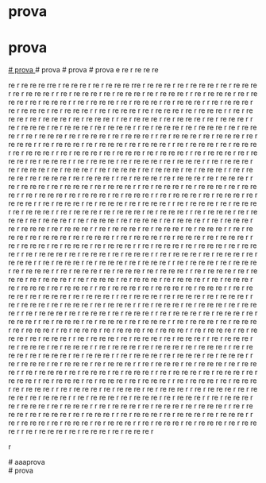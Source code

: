 ﻿# prova
# prova
<a  href="#prova" target="_blank">
# prova
</a>
# prova
# prova
# prova
e
re
r
re
re
re

re
r
re
re
re
rre
r
re
re
re
r
re
r
re
re
re
rre
r
re
re
re
r
re
r
re
re
re
r
re
r
re
re
re
r
re
r
re
re
re
r
r
re
r
re
re
re
r
re
r
re
re
re
r
re
r
re
re
re
r
r
re
r
re
re
re
r
re
r
re
re
re
r
re
r
re
re
re
r
r
re
r
re
re
re
r
re
r
re
re
re
r
re
r
re
re
re
r
r
re
r
re
re
re
r
re
r
re
re
re
r
re
r
re
re
re
r
r
re
r
re
re
re
r
re
r
re
re
re
r
re
r
re
re
re
r
r
re
r
re
re
re
r
re
r
re
re
re
r
re
r
re
re
re
r
r
re
r
re
re
re
r
re
r
re
re
re
r
re
r
re
re
re
r
r
re
r
re
re
re
r
re
r
re
re
re
r
re
r
re
re
re
r
r
re
r
re
re
re
r
re
r
re
re
re
r
re
r
re
re
re
r
r
re
r
re
re
re
r
re
r
re
re
re
r
re
r
re
re
re
r
r
re
r
re
re
re
r
re
r
re
re
re
r
re
r
re
re
re
r
r
re
r
re
re
re
r
re
r
re
re
re
r
re
r
re
re
re
r
r
re
r
re
re
re
r
re
r
re
re
re
r
re
r
re
re
re
r
r
re
r
re
re
re
r
re
r
re
re
re
r
re
r
re
re
re
r
r
re
r
re
re
re
r
re
r
re
re
re
r
re
r
re
re
re
r
r
re
r
re
re
re
r
re
r
re
re
re
r
re
r
re
re
re
r
r
re
r
re
re
re
r
re
r
re
re
re
r
re
r
re
re
re
r
r
re
r
re
re
re
r
re
r
re
re
re
r
re
r
re
re
re
r
r
re
r
re
re
re
r
re
r
re
re
re
r
re
r
re
re
re
r
r
re
r
re
re
re
r
re
r
re
re
re
r
re
r
re
re
re
r
r
re
r
re
re
re
r
re
r
re
re
re
r
re
r
re
re
re
r
r
re
r
re
re
re
r
re
r
re
re
re
r
re
r
re
re
re
r
r
re
r
re
re
re
r
re
r
re
re
re
r
re
r
re
re
re
r
r
re
r
re
re
re
r
re
r
re
re
re
r
re
r
re
re
re
r
r
re
r
re
re
re
r
re
r
re
re
re
r
re
r
re
re
re
r
r
re
r
re
re
re
r
re
r
re
re
re
r
re
r
re
re
re
r
r
re
r
re
re
re
r
re
r
re
re
re
r
re
r
re
re
re
r
r
re
r
re
re
re
r
re
r
re
re
re
r
re
r
re
re
re
r
r
re
r
re
re
re
r
re
r
re
re
re
r
re
r
re
re
re
r
r
re
r
re
re
re
r
re
r
re
re
re
r
re
r
re
re
re
r
r
re
r
re
re
re
r
re
r
re
re
re
r
re
r
re
re
re
r
r
re
r
re
re
re
r
re
r
re
re
re
r
re
r
re
re
re
r
r
re
r
re
re
re
r
re
r
re
re
re
r
re
r
re
re
re
r
r
re
r
re
re
re
r
re
r
re
re
re
r
re
r
re
re
re
r
r
re
r
re
re
re
r
re
r
re
re
re
r
re
r
re
re
re
r
r
re
r
re
re
re
r
re
r
re
re
re
r
re
r
re
re
re
r
r
re
r
re
re
re
r
re
r
re
re
re
r
re
r
re
re
re
r
r
re
r
re
re
re
r
re
r
re
re
re
r
re
r
re
re
re
r
r
re
r
re
re
re
r
re
r
re
re
re
r
re
r
re
re
re
r
r
re
r
re
re
re
r
re
r
re
re
re
r
re
r
re
re
re
r
r
re
r
re
re
re
r
re
r
re
re
re
r
re
r
re
re
re
r
r
re
r
re
re
re
r
re
r
re
re
re
r
re
r
re
re
re
r
r
re
r
re
re
re
r
re
r
re
re
re
r
re
r
re
re
re
r
r
re
r
re
re
re
r
re
r
re
re
re
r
re
r
re
re
re
r
r
re
r
re
re
re
r
re
r
re
re
re
r
re
r
re
re
re
r
r
re
r
re
re
re
r
re
r
re
re
re
r
re
r
re
re
re
r
r
re
r
re
re
re
r
re
r
re
re
re
r
re
r
re
re
re
r
r
re
r
re
re
re
r
re
r
re
re
re
r
re
r
re
re
re
r
r
re
r
re
re
re
r
re
r
re
re
re
r
re
r
re
re
re
r
r
re
r
re
re
re
r
re
r
re
re
re
r
re
r
re
re
re
r
r
re
r
re
re
re
r
re
r
re
re
re
r
re
r
re
re
re
r
r
re
r
re
re
re
r
re
r
re
re
re
r
re
r
re
re
re
r
r
re
r
re
re
re
r
re
r
re
re
re
r
re
r
re
re
re
r
r
re
r
re
re
re
r
re
r
re
re
re
r
re
r
re
re
re
r
r
re
r
re
re
re
r
re
r
re
re
re
r
re
r
re
re
re
r
r
re
r
re
re
re
r
re
r
re
re
re
r
re
r
re
re
re
r
r
re
r
re
re
re
r
re
r
re
re
re
r
re
r
re
re
re
r
r
re
r
re
re
re
r
re
r
re
re
re
r
re
r
re
re
re
r
r
re
r
re
re
re
r
re
r
re
re
re
r
re
r
re
re
re
r
r
re
r
re
re
re
r
re
r
re
re
re
r
re
r
re
re
re
r
r
re
r
re
re
re
r
re
r
re
re
re
r
re
r
re
re
re
r
r
re
r
re
re
re
r
re
r
re
re
re
r
re
r
re
re
re
r
r
re
r
re
re
re
r
re
r
re
re
re
r
re
r
re
re
re
r
r
re
r
re
re
re
r
re
r
re
re
re
r
re
r
re
re
re
r
r
re
r
re
re
re
r
re
r
re
re
re
r
re
r
re
re
re
r
r
re
r
re
re
re
r
re
r
re
re
re
r
re
r
re
re
re
r
r
re
r
re
re
re
r
re
r
re
re
re
r
re
r
re
re
re
r
r
re
r
re
re
re
r
re
r
re
re
re
r
re
r
re
re
re
r
r
re
r
re
re
re
r
re
r
re
re
re
r
re
r
re
re
re
r
r
re
r
re
re
re
r
re
r
re
re
re
r
re
r
re
re
re
r
r
re
r
re
re
re
r
re
r
re
re
re
r
re
r
re
re
re
r
r
re
r
re
re
re
r
re
r
re
re
re
r
re
r
re
re
re
r
r
re
r
re
re
re
r
re
r
re
re
re
r
re
r
re
re
re
r
r
re
r
re
re
re
r
re
r
re
re
re
r
re
r
re
re
re
r
r
re
r
re
re
re
r
re
r
re
re
re
r
re
r
re
re
re
r

r
<div id="prova"># aaaprova</div>
# prova
